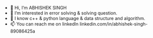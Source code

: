 - 👋 Hi, I’m ABHISHEK SINGH
- 👀 I’m interested in error solving & solving question.
- 🌱 I know c++ & python language & data structure and algorithm.
- 📫 You can reach me on linkedln linkedin.com/in/abhishek-singh-89086425a

<!---
2ABHI004/2ABHI004 is a ✨ special ✨ repository because its `README.md` (this file) appears on your GitHub profile.
You can click the Preview link to take a look at your changes.
--->
